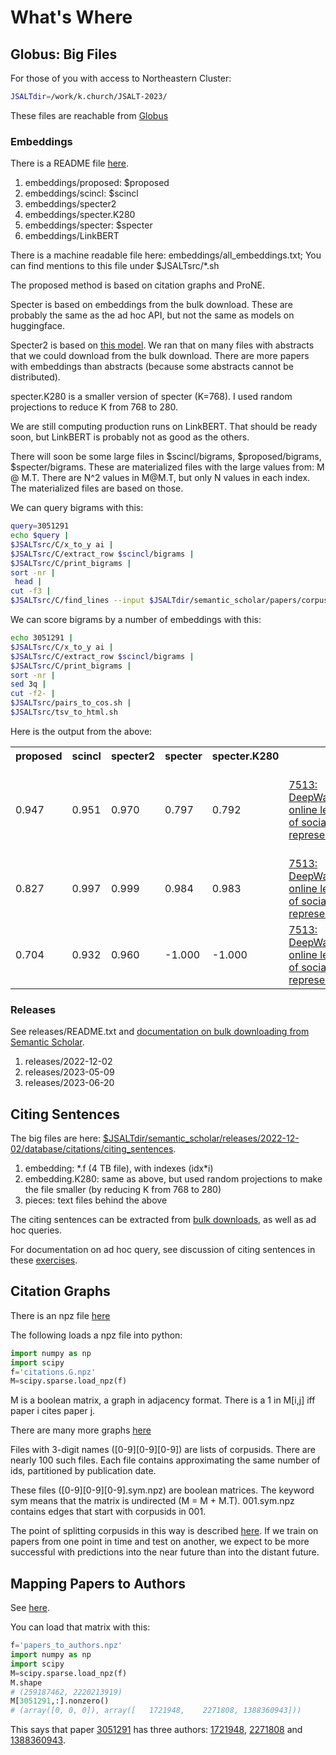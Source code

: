 # What's Where

<h2>Globus: Big Files</h2>

For those of you with access to Northeastern Cluster:

```sh
JSALTdir=/work/k.church/JSALT-2023/
```

These files are reachable from <a href="https://app.globus.org/file-manager?origin_id=1ef9019c-eac0-11ed-9ba9-c9bb788c490e&origin_path=%2F~%2F">Globus</a>



<h3>Embeddings</h3>

There is a README file <a href="https://app.globus.org/file-manager?origin_id=1ef9019c-eac0-11ed-9ba9-c9bb788c490e&origin_path=%2F~%2Fsemantic_scholar%2Fembeddings%2F">here</a>.

<ol>
<li>embeddings/proposed: $proposed</li>
<li>embeddings/scincl: $scincl</li>
<li>embeddings/specter2</li>
<li>embeddings/specter.K280</li>
<li>embeddings/specter: $specter</li>
<li>embeddings/LinkBERT</li>
</ol>

There is a machine readable file here: embeddings/all_embeddings.txt;
You can find mentions to this file under $JSALTsrc/*.sh
<p>
The proposed method is based on citation graphs and ProNE.
<p>
Specter is based on embeddings from the bulk download.  These are probably the same as
the ad hoc API, but not the same as models on huggingface.
<p>
Specter2 is based on <a href="https://huggingface.co/allenai/specter2">this model</a>.
We ran that on many files with abstracts that we could download from the bulk download.
There are more papers with embeddings than abstracts (because some abstracts cannot be distributed).
<p>
specter.K280 is a smaller version of specter (K=768).  I used random projections to reduce K from 768 to 280.
<p>
We are still computing production runs on LinkBERT.  That should be ready soon, but LinkBERT is probably not as good as the others.
<p>
There will soon be some large files in $scincl/bigrams, $proposed/bigrams, $specter/bigrams.
These are materialized files with the large values from: M @ M.T.  There are N^2 values in M@M.T,
but only N values in each index.  The materialized files are based on those.
<p>
We can query bigrams with this:

```sh
query=3051291
echo $query |
$JSALTsrc/C/x_to_y ai | 
$JSALTsrc/C/extract_row $scincl/bigrams |
$JSALTsrc/C/print_bigrams | 
sort -nr |
 head | 
cut -f3 | 
$JSALTsrc/C/find_lines --input $JSALTdir/semantic_scholar/papers/corpusId_to_href
```
We can score bigrams by a number of embeddings with this:

```sh
echo 3051291 | 
$JSALTsrc/C/x_to_y ai | 
$JSALTsrc/C/extract_row $scincl/bigrams | 
$JSALTsrc/C/print_bigrams | 
sort -nr |
sed 3q |
cut -f2- |
$JSALTsrc/pairs_to_cos.sh |
$JSALTsrc/tsv_to_html.sh
 ```

Here is the output from the above:

<html><table><tr>
<th>proposed</th>
<th>scincl</th>
<th>specter2</th>
<th>specter</th>
<th>specter.K280</th>
</tr>
<tr>
<td>0.947</td>
<td>0.951</td>
<td>0.970</td>
<td>0.797</td>
<td>0.792</td>
<td><a href="https://www.semanticscholar.org/paper/fff114cbba4f3ba900f33da574283e3de7f26c83">7513: DeepWalk: online learning of social representations</a></td>
<td><a href="https://www.semanticscholar.org/paper/e294339b402ce055d5a5198becc35b2dbbd20a9a">5: SimWalk: Learning network latent representations with social relation similarity</a></td>
</tr>
<tr>
<td>0.827</td>
<td>0.997</td>
<td>0.999</td>
<td>0.984</td>
<td>0.983</td>
<td><a href="https://www.semanticscholar.org/paper/fff114cbba4f3ba900f33da574283e3de7f26c83">7513: DeepWalk: online learning of social representations</a></td>
<td><a href="https://www.semanticscholar.org/paper/93b050f5bf0567a675979cd564cbe66ff9c3a78f">0: Learning of Social Representations</a></td>
</tr>
<tr>
<td>0.704</td>
<td>0.932</td>
<td>0.960</td>
<td>-1.000</td>
<td>-1.000</td>
<td><a href="https://www.semanticscholar.org/paper/fff114cbba4f3ba900f33da574283e3de7f26c83">7513: DeepWalk: online learning of social representations</a></td>
<td><a href="https://www.semanticscholar.org/paper/0abbe9e3eee8649e2588f8db6ad500c6d60f8990">1: Learning representations on graphs</a></td>
</tr>
</table></html>
 
<h3>Releases</h3>

See releases/README.txt and <a href="https://github.com/kwchurch/JSALT_Better_Together/blob/main/doc/bulk_download/semantic_scholar_bulk_download.md">documentation on bulk downloading from Semantic Scholar</a>.

<ol>
<li>releases/2022-12-02</li>
<li>releases/2023-05-09</li>
<li>releases/2023-06-20</li>
</ol>

<h2>Citing Sentences</h2>

The big files are here: <a href="https://app.globus.org/file-manager?origin_id=1ef9019c-eac0-11ed-9ba9-c9bb788c490e&origin_path=%2F~%2Fsemantic_scholar%2Freleases%2F2022-12-02%2Fdatabase%2Fcitations%2Fciting_sentences%2F">$JSALTdir/semantic_scholar/releases/2022-12-02/database/citations/citing_sentences</a>.
<p>
<ol>
<li>embedding: *.f (4 TB file), with indexes (idx*i)</li>
<li>embedding.K280: same as above, but used random projections to make the file smaller (by reducing K from 768 to 280) </li>
<li>pieces: text files behind the above</li>
</ol>

The citing sentences can be extracted from <a href="https://app.globus.org/file-manager?origin_id=1ef9019c-eac0-11ed-9ba9-c9bb788c490e&origin_path=%2F~%2Fsemantic_scholar%2Freleases%2F2023-06-20%2Fdatabase%2Fcitations%2F">bulk downloads</a>, as well as ad hoc queries.
<p>
For documentation on ad hoc query, see discussion of citing sentences in these <a href="https://github.com/kwchurch/JSALT_Better_Together/tree/main/doc/exercises">exercises</a>.

<h2>Citation Graphs</h2>

There is an npz file <a href="https://app.globus.org/file-manager?origin_id=1ef9019c-eac0-11ed-9ba9-c9bb788c490e&origin_path=%2F~%2Fsemantic_scholar%2Freleases%2F2022-12-02%2Fdatabase%2Fcitations%2Fgraphs%2F">here</a>
<p>
The following loads a npz file into python:

```python
import numpy as np
import scipy
f='citations.G.npz'
M=scipy.sparse.load_npz(f)
```

M is a boolean matrix, a graph in adjacency format.  There is a 1 in M[i,j] iff paper i cites paper j.
<p>
There are many more graphs <a href="https://app.globus.org/file-manager?origin_id=1ef9019c-eac0-11ed-9ba9-c9bb788c490e&origin_path=%2F~%2Fsemantic_scholar%2Fj.ortega%2Fcumgraphs.V2%2F">here</a>
<p>
Files with 3-digit names ([0-9][0-9][0-9]) are lists of corpusids.
There are nearly 100 such files.  Each file contains approximating the
same number of ids, partitioned by publication date.
<p>
These files ([0-9][0-9][0-9].sym.npz) are boolean matrices.  The keyword sym means
that the matrix is undirected (M = M + M.T).  001.sym.npz contains edges that start with corpusids in 001.
<p>
The point of splitting corpusids in this way is described <a
href="https://github.com/kwchurch/JSALT_Better_Together/blob/main/suggestions/eval/cite.md">here</a>.
If we train on papers from one point in time and test on another,
we expect to be more successful with predictions into the near future than into the distant future.

<h2>Mapping Papers to Authors</h2>

See <a href="https://app.globus.org/file-manager?origin_id=1ef9019c-eac0-11ed-9ba9-c9bb788c490e&origin_path=%2F~%2Fsemantic_scholar%2Freleases%2F2023-06-20%2Fdatabase%2Fpapers%2Fauthors%2F">here</a>.
<p>

You can load that matrix with this:

```python
f='papers_to_authors.npz'
import numpy as np
import scipy
M=scipy.sparse.load_npz(f)
M.shape
# (259187462, 2220213919)
M[3051291,:].nonzero()
# (array([0, 0, 0]), array([   1721948,    2271808, 1388360943]))
```

This says that paper <a href="https://www.semanticscholar.org/paper/DeepWalk%3A-online-learning-of-social-representations-Perozzi-Al-Rfou/fff114cbba4f3ba900f33da574283e3de7f26c83">3051291</a> has three authors:
<a href="https://www.semanticscholar.org/author/Bryan-Perozzi/1721948">1721948</a>,
<a href="https://www.semanticscholar.org/author/Bryan-Perozzi/2271808">2271808</a>
and
<a href="https://www.semanticscholar.org/author/Bryan-Perozzi/1388360943">1388360943</a>.

